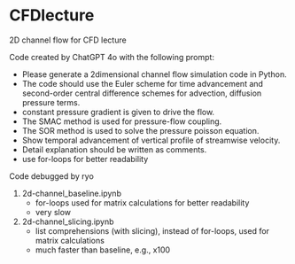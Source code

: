# CFDlecture
2D channel flow for CFD lecture

Code created by ChatGPT 4o with the following prompt:
- Please generate a 2dimensional channel flow simulation code in Python.
- The code should use the Euler scheme for time advancement and second-order central difference schemes for advection, diffusion pressure terms.
- constant pressure gradient is given to drive the flow.
- The SMAC method is used for pressure-flow coupling.
- The SOR method is used to solve the pressure poisson equation.
- Show temporal advancement of vertical profile of streamwise velocity.
- Detail explanation should be written as comments.
- use for-loops for better readability

Code debugged by ryo

1. 2d-channel_baseline.ipynb
   - for-loops used for matrix calculations for better readability
   - very slow
1. 2d-channel_slicing.ipynb
   - list comprehensions (with slicing), instead of for-loops, used for matrix calculations
   - much faster than baseline, e.g., x100
